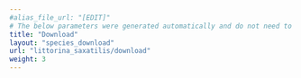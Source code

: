 ```yaml
---
#alias_file_url: "[EDIT]"
# The below parameters were generated automatically and do not need to be changed.
title: "Download"
layout: "species_download"
url: "littorina_saxatilis/download"
weight: 3
---
```

